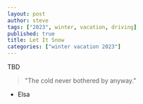```yaml
---
layout: post
author: steve
tags: ["2023", winter, vacation, driving]
published: true
title: Let It Snow
categories: ["winter vacation 2023"]
---
```


TBD

> "The cold never bothered by anyway."

- Elsa
